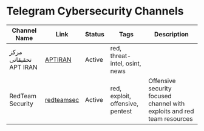 # Telegram Cybersecurity Channels
<!-- This file is auto-converted to channels.json using GitHub Actions -->

| Channel Name | Link | Status | Tags | Description |
|-------------|------|--------|------|-------------|
| مرکز تحقیقاتی APT IRAN | [APTIRAN](https://t.me/APTIRAN) | Active | red, threat-intel, osint, news | |
| RedTeam Security | [redteamsec](https://t.me/redteamsec) | Active | red, exploit, offensive, pentest | Offensive security focused channel with exploits and red team resources |

